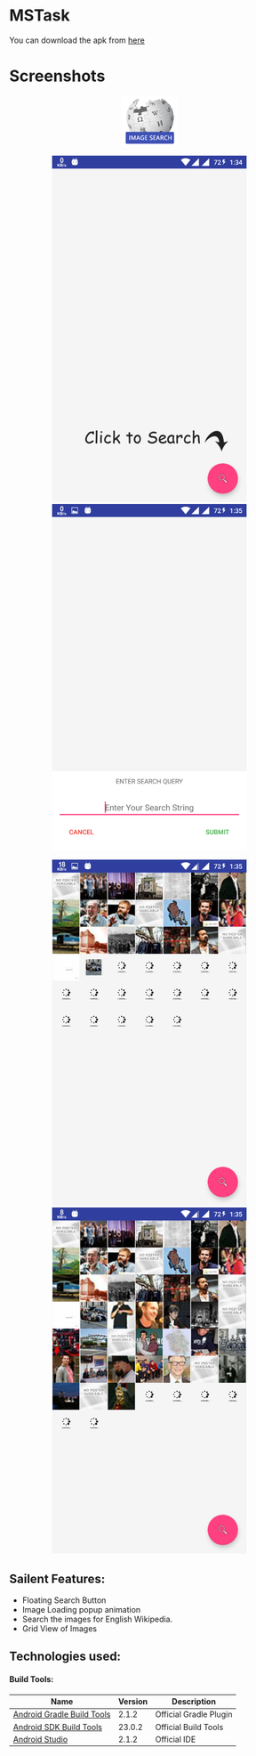 # MSTask



You can download the apk from [here](https://github.com/harshitism/MSTask/raw/master/ImageSearchApk.apk)


# Screenshots
<p align="center">
  <img src="https://raw.githubusercontent.com/harshitism/MSTask/master/Screenshots/ic_launcher.png" width="100"/>
  
</p>
<p align="center">
  <img src="https://raw.githubusercontent.com/harshitism/MSTask/master/Screenshots/Screenshot_20160613-013500.png" width="350"/>
  <img src="https://raw.githubusercontent.com/harshitism/MSTask/master/Screenshots/Screenshot_20160613-013503.png" width="350"/>
</p>
<p align="center">
  <img src="https://raw.githubusercontent.com/harshitism/MSTask/master/Screenshots/Screenshot_20160613-013522.png" width="350"/>
  <img src="https://raw.githubusercontent.com/harshitism/MSTask/master/Screenshots/Screenshot_20160613-013528.png" width="350"/>
</p>

## Sailent Features:
- Floating Search Button 
- Image Loading popup animation 
- Search the images for English Wikipedia.
- Grid View of Images

## Technologies used:
#### Build Tools:
|Name|Version|Description|
|---|---|---|
| [Android Gradle Build Tools](http://tools.android.com/tech-docs/new-build-system) | 2.1.2 | Official Gradle Plugin |
| [Android SDK Build Tools](http://developer.android.com/tools/revisions/build-tools.html) | 23.0.2 | Official Build Tools |
| [Android Studio](http://tools.android.com/recent) | 2.1.2 | Official IDE |
